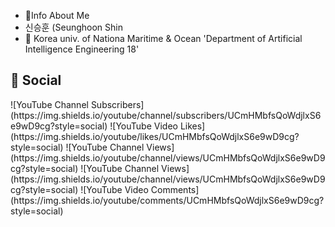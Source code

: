 - 👦Info About Me
- 신승훈 (Seunghoon Shin
- 🏫 Korea univ. of Nationa Maritime & Ocean 'Department of Artificial Intelligence Engineering 18'


<h2>🎥 Social </h2>
![YouTube Channel Subscribers](https://img.shields.io/youtube/channel/subscribers/UCmHMbfsQoWdjlxS6e9wD9cg?style=social)
![YouTube Video Likes](https://img.shields.io/youtube/likes/UCmHMbfsQoWdjlxS6e9wD9cg?style=social)
![YouTube Channel Views](https://img.shields.io/youtube/channel/views/UCmHMbfsQoWdjlxS6e9wD9cg?style=social)
![YouTube Channel Views](https://img.shields.io/youtube/channel/views/UCmHMbfsQoWdjlxS6e9wD9cg?style=social)
![YouTube Video Comments](https://img.shields.io/youtube/comments/UCmHMbfsQoWdjlxS6e9wD9cg?style=social)
